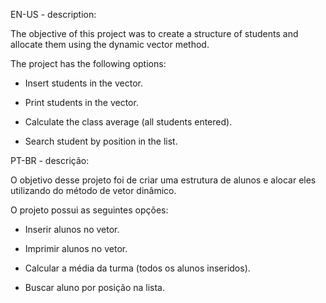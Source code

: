 EN-US - description:

The objective of this project was to create a structure of students and allocate them using the dynamic vector method.

The project has the following options:

- Insert students in the vector.

- Print students in the vector.

- Calculate the class average (all students entered).

- Search student by position in the list.

PT-BR - descrição:

O objetivo desse projeto foi de criar uma estrutura de alunos e alocar eles utilizando do método de vetor dinâmico.

O projeto possui as seguintes opções:

- Inserir alunos no vetor.

- Imprimir alunos no vetor.

- Calcular a média da turma (todos os alunos inseridos).

- Buscar aluno por posição na lista.

